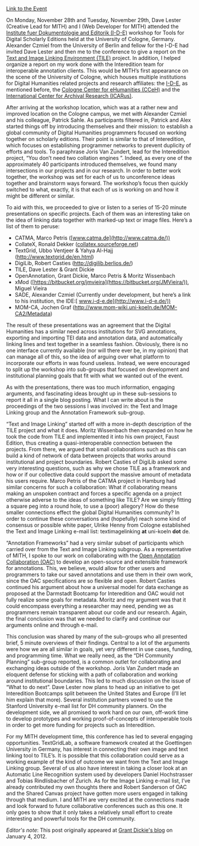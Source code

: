 [Link to the Event](http://www.i-d-e.de/workshop-tools-for-the-digital-edition-2011)

On Monday, November 28th and Tuesday, November 29th, Dave Lester (Creative Lead for MITH) and I (Web Developer for MITH) attended the [Institute fuer Dokumentologie and Editorik (I-D-E)](http://www.i-d-e.de/) workshop for Tools for Digital Scholarly Editions held at the University of Cologne, Germany. Alexander Czmiel from the University of Berlin and fellow for the I-D-E had invited Dave Lester and then me to the conference to give a report on the [Text and Image Linking Environment (TILE)](http://mith.umd.edu/tile/) project. In addition, I helped organize a report on my work done with the Interedition team for interoperable annotation clients. This would be MITH’s first appearance on the scene of the University of Cologne, which houses multiple institutions for Digital Humanities related projects and research affiliates: the [I-D-E](http://www.i-d-e.de/), as mentioned before, the [Cologne Center for eHumanities (CCeH)](http://www.cceh.uni-koeln.de/) and the [International Center for Archival Research (ICARus)](http://www.icar-us.eu/).

After arriving at the workshop location, which was at a rather new and improved location on the Cologne campus, we met with Alexander Czmiel and his colleague, Patrick Sahle. As participants filtered in, Patrick and Alex started things off by introducing themselves and their mission: to establish a global community of Digital Humanities programmers focused on working together on scholarly editions. Their point is similar to that of Interedition, which focuses on establishing programmer networks to prevent duplicity of efforts and tools. To paraphrase Joris Van Zundert, lead for the Interedition project, “You don’t need two collation engines ”. Indeed, as every one of the approximately 40 participants introduced themselves, we found many intersections in our projects and in our research. In order to better work together, the workshop was set for each of us to unconference ideas together and brainstorm ways forward. The workshop’s focus then quickly switched to what, exactly, it is that each of us is working on and how it might be different or similar.

To aid with this, we proceeded to give or listen to a series of 15-20 minute presentations on specific projects. Each of them was an interesting take on the idea of linking data together with marked-up text or image files. Here’s a list of them to peruse:

- CATMA, Marco Petris ([www.catma.de](http://www.catma.de/))
- CollateX, Ronald Dekker ([collatex.sourceforge.net](http://collatex.sourceforge.net/))
- TextGrid, Ubbo Ventjeer & Yahya Al-Hajj (http://www.textgrid.de/en.html)
- DigiLib, Robert Casties (<http://digilib.berlios.de/>)
- TILE, Dave Lester & Grant Dickie
- OpenAnnotation, Grant Dickie, Marco Petris & Moritz Wissenbach
- xMod ([https://bitbucket.org/jmvieira](https://bitbucket.org/JMVieira/)), Miguel Vieira
- SADE, Alexander Czmiel (Currently under development, but here’s a link to his institution, the IDE:[ www.i-d-e.de](http://www.i-d-e.de/))
- MOM-CA, Jochen Graf (http://www.mom-wiki.uni-koeln.de/MOM-CA2/Metadata)

The result of these presentations was an agreement that the Digital Humanities has a similar need across institutions for SVG annotations, exporting and importing TEI data and annotation data, and automatically linking lines and text together in a seamless fashion. Obviously, there is no one interface currently available (nor will there ever be, in my opinion) that can manage all of this, so the idea of arguing over what platform to incorporate our efforts in was found useless. Instead, we were encouraged to split up the workshop into sub-groups that focused on development and institutional planning goals that fit with what we wanted out of the event.

As with the presentations, there was too much information, engaging arguments, and fascinating ideas brought up in these sub-sessions to report it all in a single blog posting. What I can write about is the proceedings of the two sessions I was involved in: the Text and Image Linking group and the Annotation Framework sub-group.

“Text and Image Linking” started off with a more in-depth description of the TILE project and what it does. Moritz Wissenbach then expanded on how he took the code from TILE and implemented it into his own project, Faust Edition, thus creating a quasi-interoperable connection between the projects. From there, we argued that small collaborations such as this can build a kind of network of data between projects that works around institutional and project boundaries. Robert Casties of DigiLib asked some very interesting questions, such as why we chose TILE as a framework and how or if our collective data could support the massive amount of metadata his users require. Marco Petris of the CATMA project in Hamburg had similar concerns for such a collaboration: What if collaborating means making an unspoken contract and forces a specific agenda on a project otherwise adverse to the ideas of something like TILE? Are we simply fitting a square peg into a round hole, to use a (poor) allegory? How do these smaller connections effect the global Digital Humanities community? In order to continue these conversations and (hopefully) reach some kind of consensus or possible white paper, Ulrike Henny from Cologne established the Text and Image Linking e-mail list: textimagelinking **at** uni-koeln **dot** de.

“Annotation Frameworks” had a very similar subset of participants which carried over from the Text and Image Linking subgroup. As a representative of MITH, I spoke to our work on collaborating with the [Open Annotation Collaboration (OAC)](http://www.openannotation.org/) to develop an open-source and extensible framework for annotations. This, we believe, would allow for other users and programmers to take our saved annotations and use them in their own work, since the OAC specifications are so flexible and open. Robert Casties continued his argument about how a universal model for data exchange as proposed at the Darmstadt Bootcamp for Interedition and OAC would not fully realize some goals for metadata. Moritz and my argument was that it could encompass everything a researcher may need, pending we as programmers remain transparent about our code and our research. Again, the final conclusion was that we needed to clarify and continue our arguments online and through e-mail.

This conclusion was shared by many of the sub-groups who all presented brief, 5 minute overviews of their findings. Central to a lot of the arguments were how we are all similar in goals, yet very different in use cases, funding, and programming time. What we really need, as the “DH Community Planning” sub-group reported, is a common outlet for collaborating and exchanging ideas outside of the workshop. Joris Van Zundert made an eloquent defense for sticking with a path of collaboration and working around institutional boundaries. This led to much discussion on the issue of “What to do next”. Dave Lester now plans to head up an initiative to get Interedition Bootcamps split between the United States and Europe (I’ll let him explain that more). Several institution partners vowed to use the Stanford University e-mail list for DH community planners. On the development side, we all promised to work hard on our own, off-work time to develop prototypes and working proof-of-concepts of interoperable tools in order to get more funding for projects such as Interedition.

For my MITH development time, this conference has led to several engaging opportunities. TextGridLab, a software framework created at the Goettingen University in Germany, has interest in connecting their own image and text linking tool to TILE’s. It is possible that this collaboration could serve as a working example of the kind of outcome we want from the Text and Image Linking group. Several of us also have interest in taking a closer look at an Automatic Line Recognition system used by developers Daniel Hochstrasser and Tobias Rindlisbacher of Zurich. As for the Image Linking e-mail list, I’ve already contributed my own thoughts there and Robert Sanderson of OAC and the Shared Canvas project have gotten more users engaged in talking through that medium. I and MITH are very excited at the connections made and look forward to future collaborative conferences such as this one. It only goes to show that it only takes a relatively small effort to create interesting and powerful tools for the DH community.

_Editor's note_: This post originally appeared at [Grant Dickie's blog](http://web.archive.org/web/20140119103801/http://grantdickie.com/) on January 4, 2012.